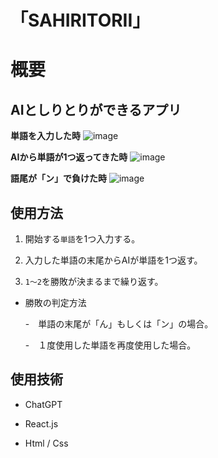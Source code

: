 # 「SAHIRITORII」
# 概要

## AIとしりとりができるアプリ

**単語を入力した時**
![image](https://user-images.githubusercontent.com/111096145/212474396-3f5169e5-d52f-4999-a8b9-41a1c12a8625.png)


**AIから単語が1つ返ってきた時**
![image](https://user-images.githubusercontent.com/111096145/212474504-4d2934cb-a9cc-492d-a028-6e47c6ae45f4.png)


**語尾が「ン」で負けた時**
![image](https://user-images.githubusercontent.com/111096145/212474900-58ca0dd1-c16a-42ff-9482-97f15678845c.png)




## 使用方法

1. 開始する`単語`を1つ入力する。

2. 入力した単語の末尾からAIが単語を1つ返す。

3. `1〜2`を勝敗が決まるまで繰り返す。


- 勝敗の判定方法

   -　単語の末尾が「ん」もしくは「ン」の場合。

   -　１度使用した単語を再度使用した場合。 




## 使用技術
- ChatGPT

- React.js

- Html / Css
